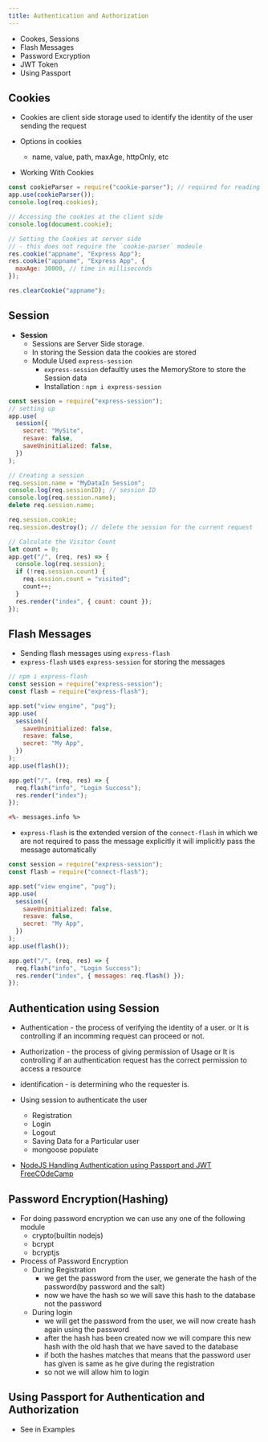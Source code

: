 ```yaml
---
title: Authentication and Authorization
---
```


- Cookes, Sessions
- Flash Messages
- Password Excryption
- JWT Token
- Using Passport

## Cookies

- Cookies are client side storage used to identify the identity of the user sending the request
- Options in cookies

  - name, value, path, maxAge, httpOnly, etc

- Working With Cookies

```js
const cookieParser = require("cookie-parser"); // required for reading the cookies comming from the browser
app.use(cookieParser());
console.log(req.cookies);

// Accessing the cookies at the client side
console.log(document.cookie);

// Setting the Cookies at server side
// - this does not require the `cookie-parser` modeule
res.cookie("appname", "Express App");
res.cookie("appname", "Express App", {
  maxAge: 30000, // time in milliseconds
});

res.clearCookie("appname");
```

## Session

- **Session**
  - Sessions are Server Side storage.
  - In storing the Session data the cookies are stored
  - Module Used `express-session`
    - `express-session` defaultly uses the MemoryStore to store the Session data
    - Installation : `npm i express-session`

```js
const session = require("express-session");
// setting up
app.use(
  session({
    secret: "MySite",
    resave: false,
    saveUninitialized: false,
  })
);

// Creating a session
req.session.name = "MyDataIn Session";
console.log(req.sessionID); // session ID
console.log(req.session.name);
delete req.session.name;

req.session.cookie;
req.session.destroy(); // delete the session for the current request
```

```js
// Calculate the Visitor Count
let count = 0;
app.get("/", (req, res) => {
  console.log(req.session);
  if (!req.session.count) {
    req.session.count = "visited";
    count++;
  }
  res.render("index", { count: count });
});
```

## Flash Messages

- Sending flash messages using `express-flash`
- `express-flash` uses `express-session` for storing the messages

```js
// npm i express-flash
const session = require("express-session");
const flash = require("express-flash");

app.set("view engine", "pug");
app.use(
  session({
    saveUninitialized: false,
    resave: false,
    secret: "My App",
  })
);
app.use(flash());

app.get("/", (req, res) => {
  req.flash("info", "Login Success");
  res.render("index");
});
```

```html
<%- messages.info %>
```

- `express-flash` is the extended version of the `connect-flash` in which we are not required to pass the message explicitly it will implicitly pass the message automatically

```js
const session = require("express-session");
const flash = require("connect-flash");

app.set("view engine", "pug");
app.use(
  session({
    saveUninitialized: false,
    resave: false,
    secret: "My App",
  })
);
app.use(flash());

app.get("/", (req, res) => {
  req.flash("info", "Login Success");
  res.render("index", { messages: req.flash() });
});
```

## Authentication using Session

- Authentication - the process of verifying the identity of a user. or It is controlling if an incomming request can proceed or not.
- Authorization - the process of giving permission of Usage or It is controlling if an authentication request has the correct permission to access a resource
- identification - is determining who the requester is.

- Using session to authenticate the user

  - Registration
  - Login
  - Logout
  - Saving Data for a Particular user
  - mongoose populate

- [NodeJS Handling Authentication using Passport and JWT FreeCOdeCamp](https://www.freecodecamp.org/news/learn-how-to-handle-authentication-with-node-using-passport-js-4a56ed18e81e/)

## Password Encryption(Hashing)

- For doing password encryption we can use any one of the following module
  - crypto(builtin nodejs)
  - bcrypt
  - bcryptjs
- Process of Password Encryption
  - During Registration
    - we get the password from the user, we generate the hash of the password(by password and the salt)
    - now we have the hash so we will save this hash to the database not the password
  - During login
    - we will get the password from the user, we will now create hash again using the password
    - after the hash has been created now we will compare this new hash with the old hash that we have saved to the database
    - if both the hashes matches that means that the password user has given is same as he give during the registration
    - so not we will allow him to login

## Using Passport for Authentication and Authorization

- See in Examples
